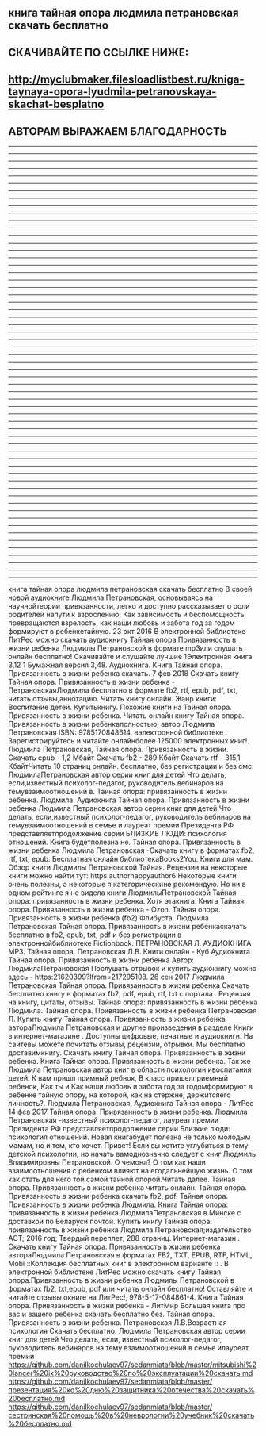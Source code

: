книга тайная опора людмила петрановская скачать бесплатно
--------------------------------------------------
СКАЧИВАЙТЕ ПО ССЫЛКЕ НИЖЕ:
--------------------------------------------------
http://myclubmaker.filesloadlistbest.ru/kniga-taynaya-opora-lyudmila-petranovskaya-skachat-besplatno
--------------------------------------------------
АВТОРАМ ВЫРАЖАЕМ БЛАГОДАРНОСТЬ
--------------------------------------------------
--------------------------------------------------
--------------------------------------------------
--------------------------------------------------
--------------------------------------------------
--------------------------------------------------
--------------------------------------------------
--------------------------------------------------
--------------------------------------------------
--------------------------------------------------
--------------------------------------------------
--------------------------------------------------
--------------------------------------------------
--------------------------------------------------
--------------------------------------------------
--------------------------------------------------
--------------------------------------------------
--------------------------------------------------
--------------------------------------------------
--------------------------------------------------
--------------------------------------------------
--------------------------------------------------
--------------------------------------------------
--------------------------------------------------
--------------------------------------------------
--------------------------------------------------
--------------------------------------------------
--------------------------------------------------
--------------------------------------------------
--------------------------------------------------
--------------------------------------------------
--------------------------------------------------
--------------------------------------------------
--------------------------------------------------
--------------------------------------------------
--------------------------------------------------
--------------------------------------------------
--------------------------------------------------
--------------------------------------------------
--------------------------------------------------
--------------------------------------------------
--------------------------------------------------
--------------------------------------------------
--------------------------------------------------
--------------------------------------------------
--------------------------------------------------
--------------------------------------------------
--------------------------------------------------
--------------------------------------------------
--------------------------------------------------
--------------------------------------------------
--------------------------------------------------
--------------------------------------------------
--------------------------------------------------
--------------------------------------------------
--------------------------------------------------
--------------------------------------------------
--------------------------------------------------
--------------------------------------------------
--------------------------------------------------
книга тайная опора людмила петрановская скачать бесплатно В своей новой аудиокниге Людмила Петрановская, основываясь на научнойтеории привязанности, легко и доступно рассказывает о роли родителей напути к взрослению: Как зависимость и беспомощность превращаются взрелость, как наши любовь и забота год за годом формируют в ребенкетайную. 23 окт 2016  В электронной библиотеке ЛитРес можно скачать аудиокнигу Тайная опора.Привязанность в жизни ребенка Людмилы Петрановской в формате mp3или слушать онлайн бесплатно! Скачивайте и слушайте лучшие  1Электронная книга 3,12  1 Бумажная версия 3,48. Аудиокнига. Книга Тайная опора. Привязанность в жизни ребенка скачать. 7 фев 2018  Скачать книгу Тайная опора. Привязанность в жизни ребенка - ПетрановскаяЛюдмила бесплатно в формате fb2, rtf, epub, pdf, txt, читать отзывы,аннотацию. Читать книгу онлайн. Жанр книги: Воспитание детей. Купитькнигу. Похожие книги на Тайная опора. Привязанность в жизни ребенка. Читать онлайн книгу Тайная опора. Привязанность в жизни ребенкаполностью, автор Людмила Петрановская ISBN: 9785170848614, вэлектронной библиотеке . Зарегистрируйтесь и читайте онлайнболее 125000 электронных книг!. Людмила Петрановская, Тайная опора. Привязанность в жизни. Cкачать epub - 1,2 Мбайт Cкачать fb2 - 289 Кбайт Cкачать rtf - 315,1 КбайтЧитать 10 страниц онлайн. бесплатно, без регистрации и без смс. ЛюдмилаПетрановская  автор серии книг для детей Что делать, если,известный психолог-педагог, руководитель вебинаров на темувзаимоотношений в. Тайная опора: привязанность в жизни ребенка. Людмила. Аудиокнига Тайная опора. Привязанность в жизни ребенка
Людмила Петрановская  автор серии книг для детей Что делать, если,известный психолог-педагог, руководитель вебинаров на темувзаимоотношений в семье и лауреат премии Президента РФ представляетпродолжение серии БЛИЗКИЕ ЛЮДИ: психология отношений. Книга будетполезна не. Тайная опора. Привязанность в жизни ребенка Людмила Петрановская -Скачать книгу в форматах fb2, rtf, txt, epub. Бесплатная онлайн библиотекаBooks2You. Книги для мам. Обзор книги Людмилы Петрановской Тайная. Рецензии на некоторые книги можно найти тут: https:authorhappyauthor6 Некоторые книги очень полезны, а некоторые я категорическине рекомендую. Но ни в одном рейтинге я не видела книги ЛюдмилыПетрановской Тайная опора: привязанность в жизни ребенка. Хотя этакнига. Книга Тайная опора. Привязанность в жизни ребенка  - Ozon. Тайная опора. Привязанность в жизни ребенка (fb2)  Флибуста. Людмила Петрановская Тайная опора. Привязанность в жизни ребенкаскачать бесплатно в fb2, epub, txt, pdf и без регистрации в электроннойбиблиотеке Fictionbook. ПЕТРАНОВСКАЯ Л. АУДИОКНИГА MP3. Тайная опора. Петрановская Л.В. Книги онлайн - Куб
Аудиокнига Тайная опора. Привязанность в жизни ребенка Автор: ЛюдмилаПетрановская Послушать отрывок и купить аудиокнигу можно здесь - https:21620399?lfrom=217295108. 26 сен 2017  Людмила Петрановская Тайная опора. Привязанность в жизни ребенка Скачать бесплатно книгу в форматах fb2, pdf, epub, rtf, txt с портала . Рецензия на книгу, цитаты, отзывы. Тайная опора: привязанность в жизни ребенка Людмила. Тайная опора. Привязанность в жизни ребенка Петрановская Л. Купить книгу Тайная опора. Привязанность в жизни ребенка автораЛюдмила Петрановская и другие произведения в разделе Книги в интернет-магазине . Доступны цифровые, печатные и аудиокниги. На сайтевы можете почитать отзывы, рецензии, отрывки. Мы бесплатно доставимкнигу. Скачать книгу Тайная опора. Привязанность в жизни ребенка. Книга Тайная опора. Привязанность в жизни ребенка. Так же Людмила Петрановская автор книг в области психологии ивоспитания детей: К вам пришл примный ребнок, В класс пришелприемный ребенок, Как ты  и Как наши любовь и забота год за годомформируют в ребенке тайную опору, на которой, как на стержне, держитсяего личность?. Людмила Петрановская, Аудиокнига Тайная опора  - ЛитРес
14 фев 2017  Тайная опора. Привязанность в жизни ребенка. Людмила Петрановская -известный психолог-педагог, лауреат премии Президента РФ представляетпродолжение серии Близкие люди: психология отношений. Новая книгабудет полезна не только молодым мамам, но и тем, кто хочет. Привет! Если вы хотите углубиться в тему детской психологии, но начать вамоднозначно следует с книг Людмилы Владимировны Петрановской. О чемона? О том как наши взаимоотношения с ребенком влияют на егодальнейшую жизнь. О том как стать для него той самой тайной опорой.Читать далее. Тайная опора. Привязанность в жизни ребенка читать онлайн. Тайная опора. Привязанность в жизни ребенка скачать fb2, pdf. Тайная опора. Привязанность в жизни ребенка Людмила. Книга Тайная опора: привязанность в жизни ребенка ЛюдмилаПетрановская в Минске с доставкой по Беларуси почтой. Купить книгу Тайная опора: привязанность в жизни ребенка Людмила Петрановская;издательство АСТ; 2016 год; Твердый переплет; 288 страниц. Интернет-магазин . Скачать книгу Тайная опора. Привязанность в жизни ребенка автораЛюдмила Петрановская в форматах FB2, TXT, EPUB, RTF, HTML, Mobi ::Коллекция бесплатных книг в электронном варианте :: . В электронной библиотеке ЛитРес можно скачать книгу Тайная опора.Привязанность в жизни ребенка Людмилы Петрановской в форматах fb2, txt,epub, pdf или читать онлайн бесплатно! Оставляйте и читайте отзывы окниге на ЛитРес!, 978-5-17-084861-4. Книга Тайная опора. Привязанность в жизни ребенка  - ЛитМир
Большая книга про вас и вашего ребенка скачать бесплатно без. Тайная опора. Привязанность в жизни ребенка. Петрановская Л.В.Возрастная психология  Скачать бесплатно. Людмила Петрановская автор серии книг для детей Что делать, если, известный психолог-педагог, руководитель вебинаров на тему взаимоотношений в семье илауреат премии
https://github.com/danilkochulaev97/sedanmiata/blob/master/mitsubishi%20lancer%20ix%20руководство%20по%20эксплуатации%20скачать.md
https://github.com/danilkochulaev97/sedanmiata/blob/master/презентация%20ко%20дню%20защитника%20отечества%20скачать%20бесплатно.md
https://github.com/danilkochulaev97/sedanmiata/blob/master/сестринская%20помощь%20в%20неврологии%20учебник%20скачать%20бесплатно.md